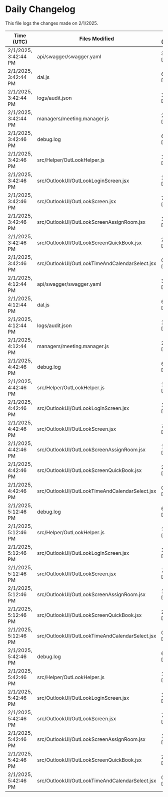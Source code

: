 # Daily Changelog

This file logs the changes made on 2/1/2025.

| Time (UTC)             | Files Modified                    | Changes (Addition/Deletion) |
|------------------------|-----------------------------------|-----------------------------|
| 2/1/2025, 3:42:44 PM | api/swagger/swagger.yaml | 3 Additions & 3 Deletions |
| 2/1/2025, 3:42:44 PM | dal.js | 61 Additions & 2 Deletions |
| 2/1/2025, 3:42:44 PM | logs/audit.json | 10 Additions & 10 Deletions |
| 2/1/2025, 3:42:44 PM | managers/meeting.manager.js | 2 Additions & 0 Deletions |
| 2/1/2025, 3:42:46 PM | debug.log | 6 Additions & 0 Deletions|
| 2/1/2025, 3:42:46 PM | src/Helper/OutLookHelper.js | 16 Additions & 3 Deletions|
| 2/1/2025, 3:42:46 PM | src/OutlookUI/OutLookLoginScreen.jsx | 1 Additions & 1 Deletions|
| 2/1/2025, 3:42:46 PM | src/OutlookUI/OutLookScreen.jsx | 7 Additions & 3 Deletions|
| 2/1/2025, 3:42:46 PM | src/OutlookUI/OutLookScreenAssignRoom.jsx | 1 Additions & 1 Deletions|
| 2/1/2025, 3:42:46 PM | src/OutlookUI/OutLookScreenQuickBook.jsx | 23 Additions & 8 Deletions|
| 2/1/2025, 3:42:46 PM | src/OutlookUI/OutLookTimeAndCalendarSelect.jsx | 0 Additions & 0 Deletions|
| 2/1/2025, 4:12:44 PM | api/swagger/swagger.yaml | 3 Additions & 3 Deletions|
| 2/1/2025, 4:12:44 PM | dal.js | 61 Additions & 2 Deletions|
| 2/1/2025, 4:12:44 PM | logs/audit.json | 10 Additions & 10 Deletions|
| 2/1/2025, 4:12:44 PM | managers/meeting.manager.js | 2 Additions & 0 Deletions|
| 2/1/2025, 4:42:46 PM | debug.log | 6 Additions & 0 Deletions|
| 2/1/2025, 4:42:46 PM | src/Helper/OutLookHelper.js | 16 Additions & 3 Deletions|
| 2/1/2025, 4:42:46 PM | src/OutlookUI/OutLookLoginScreen.jsx | 1 Additions & 1 Deletions|
| 2/1/2025, 4:42:46 PM | src/OutlookUI/OutLookScreen.jsx | 7 Additions & 3 Deletions|
| 2/1/2025, 4:42:46 PM | src/OutlookUI/OutLookScreenAssignRoom.jsx | 1 Additions & 1 Deletions|
| 2/1/2025, 4:42:46 PM | src/OutlookUI/OutLookScreenQuickBook.jsx | 23 Additions & 8 Deletions|
| 2/1/2025, 4:42:46 PM | src/OutlookUI/OutLookTimeAndCalendarSelect.jsx | 0 Additions & 0 Deletions|
| 2/1/2025, 5:12:46 PM | debug.log | 6 Additions & 0 Deletions|
| 2/1/2025, 5:12:46 PM | src/Helper/OutLookHelper.js | 16 Additions & 3 Deletions|
| 2/1/2025, 5:12:46 PM | src/OutlookUI/OutLookLoginScreen.jsx | 1 Additions & 1 Deletions|
| 2/1/2025, 5:12:46 PM | src/OutlookUI/OutLookScreen.jsx | 7 Additions & 3 Deletions|
| 2/1/2025, 5:12:46 PM | src/OutlookUI/OutLookScreenAssignRoom.jsx | 1 Additions & 1 Deletions|
| 2/1/2025, 5:12:46 PM | src/OutlookUI/OutLookScreenQuickBook.jsx | 23 Additions & 8 Deletions|
| 2/1/2025, 5:12:46 PM | src/OutlookUI/OutLookTimeAndCalendarSelect.jsx | 0 Additions & 0 Deletions|
| 2/1/2025, 5:42:46 PM | debug.log | 6 Additions & 0 Deletions|
| 2/1/2025, 5:42:46 PM | src/Helper/OutLookHelper.js | 16 Additions & 3 Deletions|
| 2/1/2025, 5:42:46 PM | src/OutlookUI/OutLookLoginScreen.jsx | 1 Additions & 1 Deletions|
| 2/1/2025, 5:42:46 PM | src/OutlookUI/OutLookScreen.jsx | 7 Additions & 3 Deletions|
| 2/1/2025, 5:42:46 PM | src/OutlookUI/OutLookScreenAssignRoom.jsx | 1 Additions & 1 Deletions|
| 2/1/2025, 5:42:46 PM | src/OutlookUI/OutLookScreenQuickBook.jsx | 23 Additions & 8 Deletions|
| 2/1/2025, 5:42:46 PM | src/OutlookUI/OutLookTimeAndCalendarSelect.jsx | 0 Additions & 0 Deletions|
